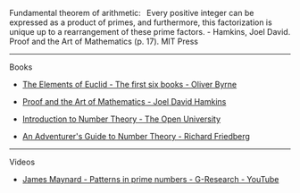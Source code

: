 Fundamental theorem of arithmetic:   Every positive integer can be expressed as a product of primes, and furthermore, this factorization is unique up to a rearrangement of these prime factors. - Hamkins, Joel David. Proof and the Art of Mathematics (p. 17). MIT Press 

- - - -

Books

* [The Elements of Euclid - The first six books - Oliver Byrne](https://www.taschen.com/en/books/classics/47706/oliver-byrne-the-first-six-books-of-the-elements-of-euclid/)

* [Proof and the Art of Mathematics - Joel David Hamkins](https://mitpress.mit.edu/9780262539791/proof-and-the-art-of-mathematics/)

* [Introduction to Number Theory - The Open University](https://www.open.edu/openlearn/science-maths-technology/introduction-number-theory/content-section-0?active-tab=description-tab)

* [An Adventurer's Guide to Number Theory - Richard Friedberg](https://store.doverpublications.com/products/9780486281339)

- - - -

Videos

* [James Maynard - Patterns in prime numbers - G-Research - YouTube](https://youtu.be/ey_57qWhGEM?si=Pj-xrEBQc4cU-8SC)
